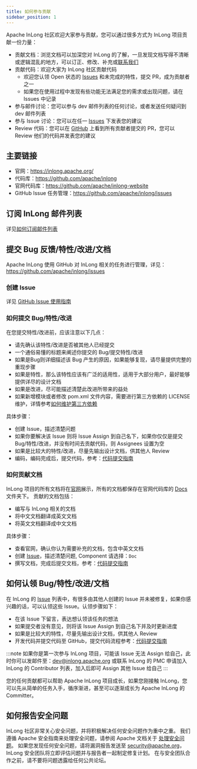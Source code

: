 ```yaml
---
title: 如何参与贡献
sidebar_position: 1
---
```


Apache InLong 社区欢迎大家参与贡献，您可以通过很多方式为 InLong 项目贡献一份力量：
 - 贡献文档：浏览文档可以加深您对 InLong 的了解，一旦发现文档写得不清晰或逻辑混乱的地方，可以订正、修改、补充或[联系我们](mailto:dev@inlong.apache.org)
 - 贡献代码：欢迎大家为 InLong 社区贡献代码
    - 欢迎您认领 Open 状态的 [Issues](https://github.com/apache/inlong/issues) 和未完成的特性，提交 PR，成为贡献者之一
    - 如果您在使用过程中发现有些功能无法满足您的需求或出现问题，请在 Issues 中记录
 - 参与邮件讨论：您可以参与 dev 邮件列表的任何讨论，或者发送任何疑问到 dev 邮件列表
 - 参与 Issue 讨论：您可以在任一 [Issues](https://github.com/apache/inlong/issues) 下发表您的建议
 - Review 代码：您可以在 [GitHub](https://github.com/apache/inlong/pulls) 上看到所有贡献者提交的 PR，您可以 Review 他们的代码并发表您的建议

## 主要链接
- 官网：https://inlong.apache.org/
- 代码库：https://github.com/apache/inlong
- 官网代码库：https://github.com/apache/inlong-website
- GitHub Issue 任务管理：https://github.com/apache/inlong/issues

## 订阅 InLong 邮件列表
详见[如何订阅邮件列表](how-to-subscribe.md)

## 提交 Bug 反馈/特性/改进/文档
Apache InLong 使用 GitHub 对 InLong 相关的任务进行管理，详见：https://github.com/apache/inlong/issues

### 创建 Issue
详见 [GitHub Issue 使用指南](https://github.com/apache/inlong/issues/new/choose)

### 如何提交 Bug/特性/改进
在您提交特性/改进前，应该注意以下几点：
- 请先确认该特性/改进是否被其他人已经提交
- 一个通俗易懂的标题来阐述你提交的 Bug/提交特性/改进
- 如果是Bug则详细描述该 Bug 产生的原因，如果能够复现，请尽量提供完整的重现步骤
- 如果是特性，那么该特性应该有广泛的适用性，适用于大部分用户，最好能够提供详尽的设计文档
- 如果是改进，尽可能描述清楚此改进所带来的益处
- 如果新增模块或者修改 pom.xml 文件内容，需要进行第三方依赖的 LICENSE 维护，详情参考[如何维护第三方依赖](how-to-maintain-3rd-party-dependencies.md)

具体步骤：
- 创建 Issue，描述清楚问题
- 如果你要解决该 Issue 则将 Issue Assign 到自己名下，如果你仅仅是提交 Bug/特性/改进，并没有时间去贡献代码，则 Assignees 设置为空
- 如果是比较大的特性/改进，尽量先输出设计文档，供其他人 Review
- 编码，编码完成后，提交代码，参考：[代码提交指南](how-to-commit.md)

### 如何贡献文档
InLong 项目的所有文档将在[官网](https://inlong.apache.org/)展示，所有的文档都保存在官网代码库的 [Docs](https://github.com/apache/inlong-website/tree/master/docs) 文件夹下。
贡献的文档包括：
- 编写与 InLong 相关的文档
- 将中文文档翻译成英文文档
- 将英文文档翻译成中文文档

具体步骤：
- 查看官网，确认你认为需要补充的文档，包含中英文文档
- 创建 [Issue](https://github.com/apache/inlong-website/issues)，描述清楚问题, Component 请选择：`Doc`
- 撰写文档，完成后提交文档，参考：[代码提交指南](how-to-commit.md)

## 如何认领 Bug/特性/改进/文档
在 InLong 的 [Issue](https://github.com/apache/inlong-website/issues) 列表中，有很多由其他人创建的 Issue 并未被修复，如果你感兴趣的话，可以认领这些 Issue。认领步骤如下：
- 在该 Issue 下留言，表达想认领该任务的想法
- 如果提交者没有意见，则将该 Issue Assign 到自己名下并及时更新进度
- 如果是比较大的特性，尽量先输出设计文档，供其他人 Review
- 开发代码并提交代码至 GitHub，提交代码流程参考：[代码提交指南](how-to-commit.md)

:::note
如果你是第一次参与 InLong 项目，可能该 Issue 无法 Assign 给自己，此时你可以发邮件至：dev@inlong.apache.org 或联系 InLong 的 PMC 申请加入 InLong 的 Contributor 列表，加入后即可 Assign 其他 Issue 给自己
:::

您的任何贡献都可以帮助 Apache InLong 项目成长，如果您刚接触 InLong，您可以先从简单的任务入手，循序渐进，甚至可以逐渐成长为 Apache InLong 的 Committer。

## 如何报告安全问题
InLong 社区非常关心安全问题，并将积极解决任何安全问题作为重中之重。 我们遵循 Apache 安全指南来处理安全问题，请参阅 Apache 文档关于 [处理安全问题](https://www.apache.org/security/)。 
如果您发现任何安全问题，请将漏洞报告发送至 [security@apache.org](mailto:security@apache.org)，InLong 安全团队将立即评估问题并与报告者一起制定修复计划。 在与安全团队合作之前，请不要将问题透露给任何公共论坛。